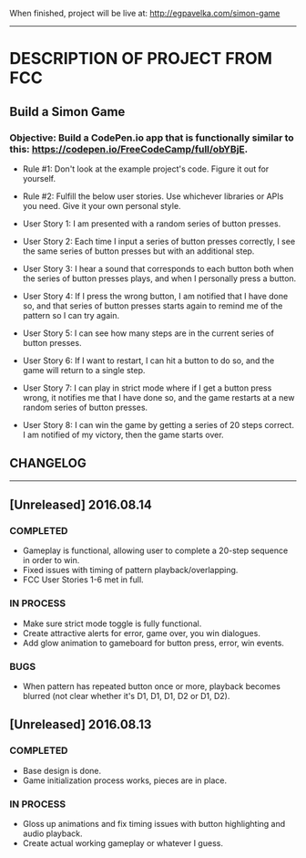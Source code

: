 When finished, project will be live at:
http://egpavelka.com/simon-game
____________________________________________

# DESCRIPTION OF PROJECT FROM FCC

## Build a Simon Game

### Objective: Build a CodePen.io app that is functionally similar to this: https://codepen.io/FreeCodeCamp/full/obYBjE.

- Rule #1: Don't look at the example project's code. Figure it out for yourself.

- Rule #2: Fulfill the below user stories. Use whichever libraries or APIs you need. Give it your own personal style.

- User Story 1: I am presented with a random series of button presses.

- User Story 2: Each time I input a series of button presses correctly, I see the same series of button presses but with an additional step.

- User Story 3: I hear a sound that corresponds to each button both when the series of button presses plays, and when I personally press a button.

- User Story 4: If I press the wrong button, I am notified that I have done so, and that series of button presses starts again to remind me of the pattern so I can try again.

- User Story 5: I can see how many steps are in the current series of button presses.

- User Story 6: If I want to restart, I can hit a button to do so, and the game will return to a single step.

- User Story 7: I can play in strict mode where if I get a button press wrong, it notifies me that I have done so, and the game restarts at a new random series of button presses.

- User Story 8: I can win the game by getting a series of 20 steps correct. I am notified of my victory, then the game starts over.


## CHANGELOG
____________________________________________

## [Unreleased] 2016.08.14
### COMPLETED
- Gameplay is functional, allowing user to complete a 20-step sequence in order to win.
- Fixed issues with timing of pattern playback/overlapping.
- FCC User Stories 1-6 met in full.

### IN PROCESS
- Make sure strict mode toggle is fully functional.
- Create attractive alerts for error, game over, you win dialogues.
- Add glow animation to gameboard for button press, error, win events.

### BUGS
- When pattern has repeated button once or more, playback becomes blurred (not clear whether it's D1, D1, D1, D2 or D1, D2).


## [Unreleased] 2016.08.13
### COMPLETED
- Base design is done.
- Game initialization process works, pieces are in place.

### IN PROCESS
- Gloss up animations and fix timing issues with button highlighting and audio playback.
- Create actual working gameplay or whatever I guess.
